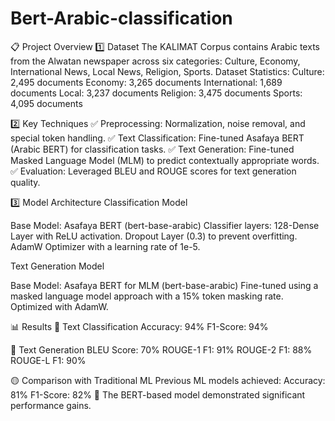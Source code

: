 # Bert-Arabic-classification

📋 Project Overview
1️⃣ Dataset
The KALIMAT Corpus contains Arabic texts from the Alwatan newspaper across six categories:
Culture, Economy, International News, Local News, Religion, Sports.
Dataset Statistics:
Culture: 2,495 documents
Economy: 3,265 documents
International: 1,689 documents
Local: 3,237 documents
Religion: 3,475 documents
Sports: 4,095 documents


2️⃣ Key Techniques
✅ Preprocessing: Normalization, noise removal, and special token handling.
✅ Text Classification: Fine-tuned Asafaya BERT (Arabic BERT) for classification tasks.
✅ Text Generation: Fine-tuned Masked Language Model (MLM) to predict contextually appropriate words.
✅ Evaluation: Leveraged BLEU and ROUGE scores for text generation quality.

3️⃣ Model Architecture
Classification Model

Base Model: Asafaya BERT (bert-base-arabic)
Classifier layers:
128-Dense Layer with ReLU activation.
Dropout Layer (0.3) to prevent overfitting.
AdamW Optimizer with a learning rate of 1e-5.


Text Generation Model

Base Model: Asafaya BERT for MLM (bert-base-arabic)
Fine-tuned using a masked language model approach with a 15% token masking rate.
Optimized with AdamW.


📊 Results
🔹 Text Classification
Accuracy: 94%
F1-Score: 94%


🔹 Text Generation
BLEU Score: 70%
ROUGE-1 F1: 91%
ROUGE-2 F1: 88%
ROUGE-L F1: 90%


🟡 Comparison with Traditional ML
Previous ML models achieved:
Accuracy: 81%
F1-Score: 82%
🚀 The BERT-based model demonstrated significant performance gains.
